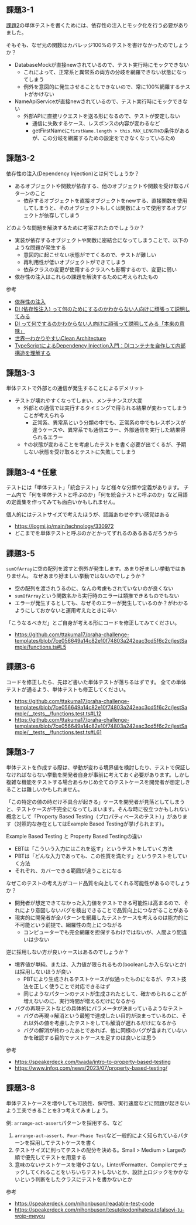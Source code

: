 ## 課題3-1

[課題2](https://www.notion.so/2-ab782bceba3c45b8bcada7551abb2d8b?pvs=21)の単体テストを書くためには、依存性の注入とモック化を行う必要がありました。

そもそも、なぜ元の関数はカバレッジ100%のテストを書けなかったのでしょうか？
- DatabaseMockが直接newされているので、テスト実行時にモックできない
  - これによって、正常系と異常系の両方の分岐を網羅できない状態になってしまう
  - 例外を意図的に発生させることもできないので、常に100%網羅するテストがかけない
- NameApiServiceが直接newされているので、テスト実行時にモックできない
  - 外部APIに直接リクエストを送る形になるので、テストが安定しない
    - 通信に失敗するケース、レスポンスの内容が変わるなど
    - getFirstNameに`firstName.length > this.MAX_LENGTH`の条件があるが、この分岐を網羅するための設定をできなくなっているため

## 課題3-2

依存性の注入(Dependency Injection)とは何でしょうか？
- あるオブジェクトや関数が依存する、他のオブジェクトや関数を受け取るパターンのこと
  - 依存するオブジェクトを直接オブジェクトをnewする、直接関数を使用してしまうと、そのオブジェクトもしくは関数によって使用するオブジェクトが依存してしまう

どのような問題を解決するために考案されたのでしょうか？
- 実装が依存するオブジェクトや関数に密結合になってしまうことで、以下のような問題が発生する
  - 意図的に起こせない状態がでてくるので、テストが難しい
  - 再利用性が低いオブジェクトができてしまう
  - 依存クラスの変更が使用するクラスへも影響するので、変更に弱い
- 依存性の注入はこれらの課題を解決するために考えられたもの

参考
- [依存性の注入](https://ja.wikipedia.org/wiki/%E4%BE%9D%E5%AD%98%E6%80%A7%E3%81%AE%E6%B3%A8%E5%85%A5)
- [DI (依存性注入) って何のためにするのかわからない人向けに頑張って説明してみる](https://qiita.com/okazuki/items/a0f2fb0a63ca88340ff6)
- [DI って何でするのかわからない人向けに頑張って説明してみる「本来の意味」](https://qiita.com/okazuki/items/0c17a161a921847cd080)
- [世界一わかりやすいClean Architecture](https://www.nuits.jp/entry/easiest-clean-architecture-2019-09)
- [TypeScriptによるDependency Injection入門：DIコンテナを自作して内部構造を理解する](https://zenn.dev/spacemarket/articles/8ddba858aa09c2)

## 課題3-3

単体テストで外部との通信が発生することによるデメリット
- テストが壊れやすくなってしまい、メンテナンスが大変
  - 外部との通信では実行するタイミングで得られる結果が変わってしまうことが考えられる
    - 正常系、異常系という分類の中でも、正常系の中でもレスポンスが違うケースや、異常系でも通信エラー、外部通信を実行した結果得られるエラー
  - ↑の状態が変わることを考慮したテストを書く必要が出てくるが、予期しない状態を受け取るとテストに失敗してしまう

## 課題3-4 *任意

テストには「単体テスト」「統合テスト」など様々な分類や定義があります。
チーム内で「何を単体テストと呼ぶのか」「何を統合テストと呼ぶのか」など用語の定義集を作ってみても面白いかもしれません。

個人的にはテストサイズで考えたほうが、認識あわせやすい感覚はある
- https://logmi.jp/main/technology/330972
- どこまでを単体テストと呼ぶのかとかってずれるのあるあるだろうから

## 課題3-5

`sumOfArray`に空の配列を渡すと例外が発生します。あまり好ましい挙動ではありません。
なぜあまり好ましい挙動ではないのでしょうか？
- 空の配列を渡されうるのに、なんの考慮もされていないのが良くない
- `sumOfArray`という関数名から実行時のエラーは類推できるものでもない
- エラーが発生するとしても、なぜそのエラーが発生しているのか？がわかるようにしておかないと運用考えたときに辛い

「こうなるべきだ」とご自身が考える形にコードを修正してみてください。
- https://github.com/ttakuma17/praha-challenge-templates/blob/7ce056649a14c82e10f74803a242eac3cd5f6c2c/jestSample/functions.ts#L5

## 課題3-6

コードを修正したら、先ほど書いた単体テストが落ちるはずです。
全ての単体テストが通るよう、単体テストも修正してください。
- https://github.com/ttakuma17/praha-challenge-templates/blob/7ce056649a14c82e10f74803a242eac3cd5f6c2c/jestSample/__tests__/functions.test.ts#L12
- https://github.com/ttakuma17/praha-challenge-templates/blob/7ce056649a14c82e10f74803a242eac3cd5f6c2c/jestSample/__tests__/functions.test.ts#L61

## 課題3-7
単体テストを作成する際は、挙動が変わる境界値を検討したり、テストで保証しなければならない挙動を開発者自身が事前に考えておく必要があります。しかし複雑な機能をテストする場合あらかじめ全てのテストケースを開発者が想定しきることは難しいかもしれません。

「この特定の値の時だけ不具合が起きる」ケースを開発者が見落としてしまうと、テストケースが不完全になってしまいます。そんな時に役立つかもしれない概念として「Property Based Testing（プロパティベースのテスト）」があります（対照的な存在としてはExample Based Testingが挙げられます）。

Example Based Testing と Property Based Testingの違い
- EBTは「こういう入力にはこれを返す」というテストをしていく方法
- PBTは「どんな入力であっても、この性質を満たす」というテストをしていく方法
- それぞれ、カバーできる範囲が違うことになる

なぜこのテストの考え方がコード品質を向上してくれる可能性があるのでしょうか？
- 開発者が想定できてなかった入力値をテストできる可能性は高まるので、それにより意図しないバグを検出できることで品質向上につながることがある
- 現実的に開発者が全パターンを網羅したテストケースを考えるのは能力的に不可能という前提で、網羅性の向上につながる
  - コンピューターでも完全網羅を担保するわけではないが、人間より間違いは少ない

逆に採用しない方が良いケースはあるのでしょうか？
- 境界値が単純、または、入力値が限られるもの(booleanしか入らないとか)は採用しないほうが良い
  - PBTにより生成されるテストケースが似通ったものになるが、テスト技法を正しく使うことで対応できるはず
  - 同じようなパターンのテストが生成されたとして、確かめられることが増えないのに、実行時間が増えるだけになるから
- バグの再現テストなどの具体的にパラメータが決まっているようなテスト
  - バグの再現→解消という最短で達成したい目的が決まっているのに、それ以外の値を考慮したテストをしても解消が遅れるだけになるから
  - バグの解消が終わったあとであれば、他に同様のバグが含まれていないかを確認する目的でテストケースを足すのは良いとは思う

参考
- https://speakerdeck.com/twada/intro-to-property-based-testing
- https://www.infoq.com/news/2023/07/property-based-testing/


## 課題3-8

単体テストケースを増やしても可読性、保守性、実行速度などに問題が起きないよう工夫できることを3つ考えてみましょう。

例: `arrange-act-assert`パターンを採用する、など

1. `arrange-act-assert`、`Four-Phase Test`など一般的によく知られているパターンを採用してテストケースを書く
2. テストサイズに則ってテストの配分を決める。Small > Medium > Largeの順で優先してテストを用意する
3. 意味のないテストケースを増やさない。Linter/Formatter、Compilerでチェックしてくれることをいちいちテストしないとか、設計上ロジックをかかないという判断をしたクラスにテストを書かないとか

参考
- https://speakerdeck.com/nihonbuson/readable-test-code
- https://speakerdeck.com/nihonbuson/tesutokodonihatesutofalseyi-tu-woip-meyou
